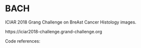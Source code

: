 # BACH

ICIAR 2018 Grang Challenge on BreAst Cancer Histology images.

<link>https://iciar2018-challenge.grand-challenge.org</link>


Code references:
